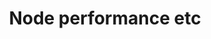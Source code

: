 ---
title: "Node performance etc"
weight: 10
aliases:
  - /darcy/darcy-cloud/what-is-darcy-cloud
---